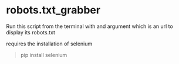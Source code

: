 # robots.txt_grabber
Run this script from the terminal with and argument which is an url to display its robots.txt

requires the installation of selenium
>pip install selenium
